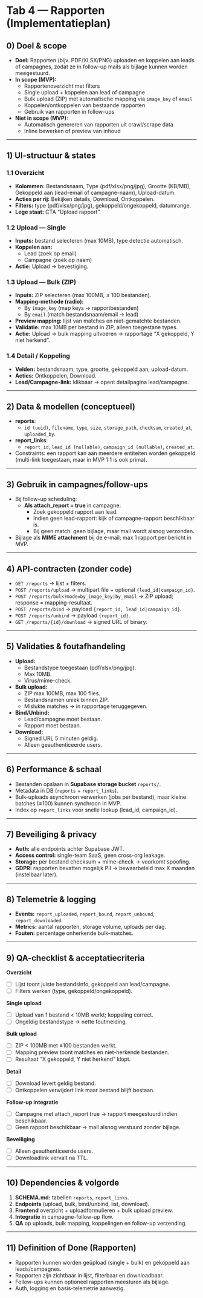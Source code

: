 # Tab 4 — Rapporten (Implementatieplan)

## 0) Doel & scope
- **Doel:** Rapporten (bijv. PDF/XLSX/PNG) uploaden en koppelen aan leads of campagnes, zodat ze in follow-up mails als bijlage kunnen worden meegestuurd.  
- **In scope (MVP):**
  - Rapportenoverzicht met filters
  - Single upload + koppelen aan lead of campagne
  - Bulk upload (ZIP) met automatische mapping via `image_key` of `email`
  - Koppelen/ontkoppelen van bestaande rapporten
  - Gebruik van rapporten in follow-ups
- **Niet in scope (MVP):**
  - Automatisch genereren van rapporten uit crawl/scrape data
  - Inline bewerken of preview van inhoud

---

## 1) UI-structuur & states
### 1.1 Overzicht
- **Kolommen:** Bestandsnaam, Type (pdf/xlsx/png/jpg), Grootte (KB/MB), Gekoppeld aan (lead-email of campagne-naam), Upload-datum.  
- **Acties per rij:** Bekijken details, Download, Ontkoppelen.  
- **Filters:** type (pdf/xlsx/png/jpg), gekoppeld/ongekoppeld, datumrange.  
- **Lege staat:** CTA “Upload rapport”.

### 1.2 Upload — Single
- **Inputs:** bestand selecteren (max 10MB), type detectie automatisch.  
- **Koppelen aan:**  
  - Lead (zoek op email)  
  - Campagne (zoek op naam)  
- **Actie:** Upload → bevestiging.  

### 1.3 Upload — Bulk (ZIP)
- **Inputs:** ZIP selecteren (max 100MB, ≤ 100 bestanden).  
- **Mapping-methode (radio):**
  - By `image_key` (map keys → rapportbestanden)  
  - By `email` (match bestandsnaam/email → lead)  
- **Preview mapping:** lijst van matches en niet-gematchte bestanden.  
- **Validatie:** max 10MB per bestand in ZIP, alleen toegestane types.  
- **Actie:** Upload → bulk mapping uitvoeren → rapportage “X gekoppeld, Y niet herkend”.  

### 1.4 Detail / Koppeling
- **Velden:** bestandsnaam, type, grootte, gekoppeld aan, upload-datum.  
- **Acties:** Ontkoppelen, Download.  
- **Lead/Campagne-link:** klikbaar → opent detailpagina lead/campagne.

---

## 2) Data & modellen (conceptueel)
- **reports**:  
  - `id (uuid)`, `filename`, `type`, `size`, `storage_path`, `checksum`, `created_at`, `uploaded_by`.  
- **report_links**:  
  - `report_id`, `lead_id (nullable)`, `campaign_id (nullable)`, `created_at`.  
- Constraints: een rapport kan aan meerdere entiteiten worden gekoppeld (multi-link toegestaan, maar in MVP 1:1 is ook prima).  

---

## 3) Gebruik in campagnes/follow-ups
- Bij follow-up scheduling:  
  - **Als attach_report = true** in campagne:  
    - Zoek gekoppeld rapport aan lead.  
    - Indien geen lead-rapport: kijk of campagne-rapport beschikbaar is.  
    - Bij geen match: geen bijlage, maar mail wordt alsnog verzonden.  
- Bijlage als **MIME attachment** bij de e-mail; max 1 rapport per bericht in MVP.  

---

## 4) API-contracten (zonder code)
- `GET /reports` → lijst + filters.  
- `POST /reports/upload` → multipart file + optional `{lead_id|campaign_id}`.  
- `POST /reports/bulk?mode=by_image_key|by_email` → ZIP upload; response = mapping-resultaat.  
- `POST /reports/bind` → payload `{report_id, lead_id|campaign_id}`.  
- `POST /reports/unbind` → payload `{report_id}`.  
- `GET /reports/{id}/download` → signed URL of binary.  

---

## 5) Validaties & foutafhandeling
- **Upload:**  
  - Bestandstype toegestaan (pdf/xlsx/png/jpg).  
  - Max 10MB.  
  - Virus/mime-check.  
- **Bulk upload:**  
  - ZIP max 100MB, max 100 files.  
  - Bestandsnamen uniek binnen ZIP.  
  - Mislukte matches → in rapportage teruggegeven.  
- **Bind/Unbind:**  
  - Lead/campagne moet bestaan.  
  - Rapport moet bestaan.  
- **Download:**  
  - Signed URL 5 minuten geldig.  
  - Alleen geauthenticeerde users.  

---

## 6) Performance & schaal
- Bestanden opslaan in **Supabase storage bucket** `reports/`.  
- Metadata in DB (`reports` + `report_links`).  
- Bulk-uploads asynchroon verwerken (jobs per bestand), maar kleine batches (≤100) kunnen synchroon in MVP.  
- Index op `report_links` voor snelle lookup (lead_id, campaign_id).  

---

## 7) Beveiliging & privacy
- **Auth:** alle endpoints achter Supabase JWT.  
- **Access control:** single-team SaaS, geen cross-org leakage.  
- **Storage:** per bestand checksum + mime-check → voorkomt spoofing.  
- **GDPR:** rapporten bevatten mogelijk PII → bewaarbeleid max X maanden (instelbaar later).  

---

## 8) Telemetrie & logging
- **Events:** `report_uploaded`, `report_bound`, `report_unbound`, `report_downloaded`.  
- **Metrics:** aantal rapporten, storage volume, uploads per dag.  
- **Fouten:** percentage onherkende bulk-matches.  

---

## 9) QA-checklist & acceptatiecriteria
**Overzicht**  
- [ ] Lijst toont juiste bestandsinfo, gekoppeld aan lead/campagne.  
- [ ] Filters werken (type, gekoppeld/ongekoppeld).  

**Single upload**  
- [ ] Upload van 1 bestand < 10MB werkt; koppeling correct.  
- [ ] Ongeldig bestandstype → nette foutmelding.  

**Bulk upload**  
- [ ] ZIP < 100MB met ≤100 bestanden werkt.  
- [ ] Mapping preview toont matches en niet-herkende bestanden.  
- [ ] Resultaat “X gekoppeld, Y niet herkend” klopt.  

**Detail**  
- [ ] Download levert geldig bestand.  
- [ ] Ontkoppelen verwijdert link maar bestand blijft bestaan.  

**Follow-up integratie**  
- [ ] Campagne met attach_report true → rapport meegestuurd indien beschikbaar.  
- [ ] Geen rapport beschikbaar → mail alsnog verstuurd zonder bijlage.  

**Beveiliging**  
- [ ] Alleen geauthenticeerde users.  
- [ ] Downloadlink vervalt na TTL.  

---

## 10) Dependencies & volgorde
1. **SCHEMA.md:** tabellen `reports`, `report_links`.  
2. **Endpoints** (upload, bulk, bind/unbind, list, download).  
3. **Frontend** overzicht + uploadformulieren + bulk upload preview.  
4. **Integratie** in campagne-follow-up flow.  
5. **QA** op uploads, bulk mapping, koppelingen en follow-up verzending.  

---

## 11) Definition of Done (Rapporten)
- Rapporten kunnen worden geüpload (single + bulk) en gekoppeld aan leads/campagnes.  
- Rapporten zijn zichtbaar in lijst, filterbaar en downloadbaar.  
- Follow-ups kunnen optioneel rapporten meesturen als bijlage.  
- Auth, logging en basis-telemetrie aanwezig.  
